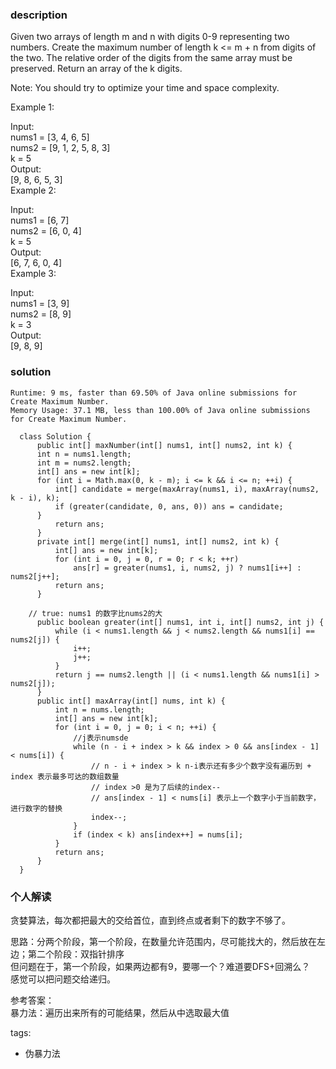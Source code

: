 ### description    
  Given two arrays of length m and n with digits 0-9 representing two numbers. Create the maximum number of length k <= m + n from digits of the two. The relative order of the digits from the same array must be preserved. Return an array of the k digits.  
    
  Note: You should try to optimize your time and space complexity.  
    
  Example 1:  
    
  Input:  
  nums1 = [3, 4, 6, 5]  
  nums2 = [9, 1, 2, 5, 8, 3]  
  k = 5  
  Output:  
  [9, 8, 6, 5, 3]  
  Example 2:  
    
  Input:  
  nums1 = [6, 7]  
  nums2 = [6, 0, 4]  
  k = 5  
  Output:  
  [6, 7, 6, 0, 4]  
  Example 3:  
    
  Input:  
  nums1 = [3, 9]  
  nums2 = [8, 9]  
  k = 3  
  Output:  
  [9, 8, 9]  
### solution    
```    
Runtime: 9 ms, faster than 69.50% of Java online submissions for Create Maximum Number.  
Memory Usage: 37.1 MB, less than 100.00% of Java online submissions for Create Maximum Number.  
  
  class Solution {  
      public int[] maxNumber(int[] nums1, int[] nums2, int k) {  
      int n = nums1.length;  
      int m = nums2.length;  
      int[] ans = new int[k];  
      for (int i = Math.max(0, k - m); i <= k && i <= n; ++i) {  
          int[] candidate = merge(maxArray(nums1, i), maxArray(nums2, k - i), k);  
          if (greater(candidate, 0, ans, 0)) ans = candidate;  
      }  
          return ans;  
      }  
      private int[] merge(int[] nums1, int[] nums2, int k) {  
          int[] ans = new int[k];  
          for (int i = 0, j = 0, r = 0; r < k; ++r)  
              ans[r] = greater(nums1, i, nums2, j) ? nums1[i++] : nums2[j++];  
          return ans;  
      }  
        
    // true: nums1 的数字比nums2的大  
      public boolean greater(int[] nums1, int i, int[] nums2, int j) {  
          while (i < nums1.length && j < nums2.length && nums1[i] == nums2[j]) {  
              i++;  
              j++;  
          }  
          return j == nums2.length || (i < nums1.length && nums1[i] > nums2[j]);  
      }  
      public int[] maxArray(int[] nums, int k) {  
          int n = nums.length;  
          int[] ans = new int[k];  
          for (int i = 0, j = 0; i < n; ++i) {  
              //j表示numsde  
              while (n - i + index > k && index > 0 && ans[index - 1] < nums[i]) {  
                  // n - i + index > k n-i表示还有多少个数字没有遍历到 + index 表示最多可达的数组数量  
                  // index >0 是为了后续的index--  
                  // ans[index - 1] < nums[i] 表示上一个数字小于当前数字，进行数字的替换  
                  index--;  
              }  
              if (index < k) ans[index++] = nums[i];  
          }  
          return ans;  
      }  
  }  
```    
    
### 个人解读    
  贪婪算法，每次都把最大的交给首位，直到终点或者剩下的数字不够了。  
    
  思路：分两个阶段，第一个阶段，在数量允许范围内，尽可能找大的，然后放在左边；第二个阶段：双指针排序  
  但问题在于，第一个阶段，如果两边都有9，要哪一个？难道要DFS+回溯么？  
  感觉可以把问题交给递归。  
    
  参考答案：  
  暴力法：遍历出来所有的可能结果，然后从中选取最大值  
    
tags:    
  -  伪暴力法  
